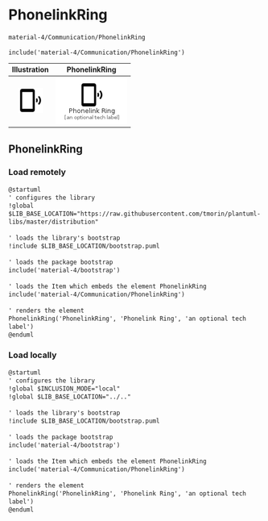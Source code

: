 # PhonelinkRing


```text
material-4/Communication/PhonelinkRing
```

```text
include('material-4/Communication/PhonelinkRing')
```



| Illustration | PhonelinkRing |
| :---: | :---: |
| ![illustration for Illustration](../../material-4/Communication/PhonelinkRing.png) | ![illustration for PhonelinkRing](../../material-4/Communication/PhonelinkRing.Local.png) |




## PhonelinkRing

### Load remotely
```plantuml
@startuml
' configures the library
!global $LIB_BASE_LOCATION="https://raw.githubusercontent.com/tmorin/plantuml-libs/master/distribution"

' loads the library's bootstrap
!include $LIB_BASE_LOCATION/bootstrap.puml

' loads the package bootstrap
include('material-4/bootstrap')

' loads the Item which embeds the element PhonelinkRing
include('material-4/Communication/PhonelinkRing')

' renders the element
PhonelinkRing('PhonelinkRing', 'Phonelink Ring', 'an optional tech label')
@enduml
```

### Load locally
```plantuml
@startuml
' configures the library
!global $INCLUSION_MODE="local"
!global $LIB_BASE_LOCATION="../.."

' loads the library's bootstrap
!include $LIB_BASE_LOCATION/bootstrap.puml

' loads the package bootstrap
include('material-4/bootstrap')

' loads the Item which embeds the element PhonelinkRing
include('material-4/Communication/PhonelinkRing')

' renders the element
PhonelinkRing('PhonelinkRing', 'Phonelink Ring', 'an optional tech label')
@enduml
```

